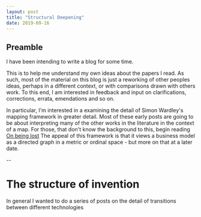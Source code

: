 ```yaml
---
layout: post
title: "Structural Deepening"
date: 2019-09-16
---
```


## Preamble

I have been intending to write a blog for some time.

This is to help me understand my own ideas about the papers I read. As such, most of the material on this blog is just a reworking of other peoples ideas, perhaps in a different context, or with comparisons drawn with others work. To this end, I am interested in feedback and input on clarifications, corrections, errata, emendations and so on. 

In particular, I'm interested in a examining the detail of Simon Wardley's mapping framework in greater detail. Most of these early posts are going to be about interpreting many of the other works in the literature in the context of a map. For those, that don't know the background to this, begin reading [On being lost](https://medium.com/wardleymaps/on-being-lost-2ef5f05eb1ec) The appeal of this framework is that it views a business model as a directed graph in a metric or ordinal space - but more on that at a later date. 

--

# The structure of invention

In general I wanted to do a series of posts on the detail of transitions between different technologies 





